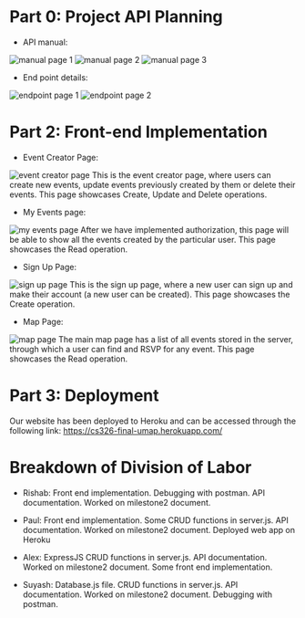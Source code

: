 # Part 0: Project API Planning
- API manual:

![manual page 1](images/APIdetails-1.png)
![manual page 2](images/APIdetails-2.png)
![manual page 3](images/APIdetails-3.png)

- End point details:

![endpoint page 1](images/APIdetails-4.png)
![endpoint page 2](images/API%20details-7.jpg)

# Part 2: Front-end Implementation

- Event Creator Page:

![event creator page](images/md2createEvent.png)
This is the event creator page, where users can create new events, update events previously created by them or delete their events. This page showcases Create, Update and Delete operations.

- My Events page:

![my events page](images/md2my_events.png)
After we have implemented authorization, this page will be able to show all the events created by the particular user. This page showcases the Read operation.

- Sign Up Page:

![sign up page](images/md2signup.png)
This is the sign up page, where a new user can sign up and make their account (a new user can be created). This page showcases the Create operation.

- Map Page:

![map page](images/map.png)
The main map page has a list of all events stored in the server, through which a user can find and RSVP for any event. This page showcases the Read operation.


# Part 3: Deployment
Our website has been deployed to Heroku and can be accessed through the following link:
https://cs326-final-umap.herokuapp.com/


# Breakdown of Division of Labor
- Rishab:
    Front end implementation. Debugging with postman. API documentation. Worked on milestone2 document.

- Paul:
    Front end implementation. Some CRUD functions in server.js. API documentation. Worked on milestone2 document. Deployed web app on Heroku

- Alex:
    ExpressJS CRUD functions in server.js. API documentation. Worked on milestone2 document. Some front end implementation.

- Suyash:
    Database.js file. CRUD functions in server.js. API documentation. Worked on milestone2 document. Debugging with postman.